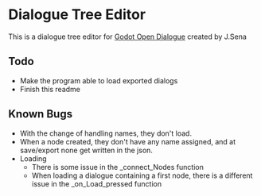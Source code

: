 # Dialogue Tree Editor

This is a dialogue tree editor for [Godot Open Dialogue](https://jsena42.bitbucket.io/god/) created by J.Sena

## Todo

* Make the program able to load exported dialogs
* Finish this readme

## Known Bugs

* With the change of handling names, they don't load.
* When a node created, they don't have any name assigned, and at save/export none get written in the json.
* Loading
  * There is some issue in the _connect_Nodes function
  * When loading a dialogue containing a first node, there is a different issue in the _on_Load_pressed function
